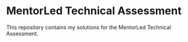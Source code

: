 # MentorLed Technical Assessment
This repository contains my solutions for the MentorLed Technical Assessment.
